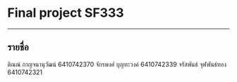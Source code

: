 # Final project SF333
---
รายชื่อ
---
ติณณ์ กาญจนานุวัฒน์ 6410742370
จักรพงศ์ บุญทะวงค์ 6410742339
จรัสพันธ์ จุฬพันธ์ทอง 6410742321
